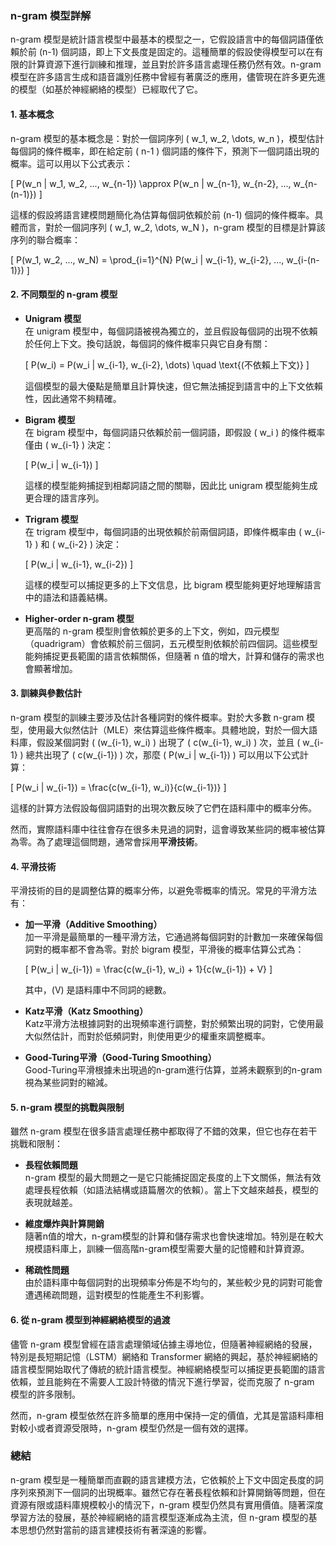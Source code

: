 ### **n-gram 模型詳解**

n-gram 模型是統計語言模型中最基本的模型之一，它假設語言中的每個詞語僅依賴於前 \(n-1\) 個詞語，即上下文長度是固定的。這種簡單的假設使得模型可以在有限的計算資源下進行訓練和推理，並且對於許多語言處理任務仍然有效。n-gram 模型在許多語言生成和語音識別任務中曾經有著廣泛的應用，儘管現在許多更先進的模型（如基於神經網絡的模型）已經取代了它。

#### **1. 基本概念**

n-gram 模型的基本概念是：對於一個詞序列 \( w_1, w_2, \dots, w_n \)，模型估計每個詞的條件概率，即在給定前 \( n-1 \) 個詞語的條件下，預測下一個詞語出現的概率。這可以用以下公式表示：

\[
P(w_n | w_1, w_2, ..., w_{n-1}) \approx P(w_n | w_{n-1}, w_{n-2}, ..., w_{n-(n-1)})
\]

這樣的假設將語言建模問題簡化為估算每個詞依賴於前 \(n-1\) 個詞的條件概率。具體而言，對於一個詞序列 \( w_1, w_2, \dots, w_N \)，n-gram 模型的目標是計算該序列的聯合概率：

\[
P(w_1, w_2, ..., w_N) = \prod_{i=1}^{N} P(w_i | w_{i-1}, w_{i-2}, ..., w_{i-(n-1)})
\]

#### **2. 不同類型的 n-gram 模型**

- **Unigram 模型**  
  在 unigram 模型中，每個詞語被視為獨立的，並且假設每個詞的出現不依賴於任何上下文。換句話說，每個詞的條件概率只與它自身有關：

  \[
  P(w_i) = P(w_i | w_{i-1}, w_{i-2}, \dots) \quad \text{(不依賴上下文)}
  \]

  這個模型的最大優點是簡單且計算快速，但它無法捕捉到語言中的上下文依賴性，因此通常不夠精確。

- **Bigram 模型**  
  在 bigram 模型中，每個詞語只依賴於前一個詞語，即假設 \( w_i \) 的條件概率僅由 \( w_{i-1} \) 決定：

  \[
  P(w_i | w_{i-1})
  \]

  這樣的模型能夠捕捉到相鄰詞語之間的關聯，因此比 unigram 模型能夠生成更合理的語言序列。

- **Trigram 模型**  
  在 trigram 模型中，每個詞語的出現依賴於前兩個詞語，即條件概率由 \( w_{i-1} \) 和 \( w_{i-2} \) 決定：

  \[
  P(w_i | w_{i-1}, w_{i-2})
  \]

  這樣的模型可以捕捉更多的上下文信息，比 bigram 模型能夠更好地理解語言中的語法和語義結構。

- **Higher-order n-gram 模型**  
  更高階的 n-gram 模型則會依賴於更多的上下文，例如，四元模型（quadrigram）會依賴於前三個詞，五元模型則依賴於前四個詞。這些模型能夠捕捉更長範圍的語言依賴關係，但隨著 n 值的增大，計算和儲存的需求也會顯著增加。

#### **3. 訓練與參數估計**

n-gram 模型的訓練主要涉及估計各種詞對的條件概率。對於大多數 n-gram 模型，使用最大似然估計（MLE）來估算這些條件概率。具體地說，對於一個大語料庫，假設某個詞對 \( (w_{i-1}, w_i) \) 出現了 \( c(w_{i-1}, w_i) \) 次，並且 \( w_{i-1} \) 總共出現了 \( c(w_{i-1}) \) 次，那麼 \( P(w_i | w_{i-1}) \) 可以用以下公式計算：

\[
P(w_i | w_{i-1}) = \frac{c(w_{i-1}, w_i)}{c(w_{i-1})}
\]

這樣的計算方法假設每個詞語對的出現次數反映了它們在語料庫中的概率分佈。

然而，實際語料庫中往往會存在很多未見過的詞對，這會導致某些詞的概率被估算為零。為了處理這個問題，通常會採用**平滑技術**。

#### **4. 平滑技術**

平滑技術的目的是調整估算的概率分佈，以避免零概率的情況。常見的平滑方法有：

- **加一平滑（Additive Smoothing）**  
  加一平滑是最簡單的一種平滑方法，它通過將每個詞對的計數加一來確保每個詞對的概率都不會為零。對於 bigram 模型，平滑後的概率估算公式為：

  \[
  P(w_i | w_{i-1}) = \frac{c(w_{i-1}, w_i) + 1}{c(w_{i-1}) + V}
  \]

  其中，\(V\) 是語料庫中不同詞的總數。

- **Katz平滑（Katz Smoothing）**  
  Katz平滑方法根據詞對的出現頻率進行調整，對於頻繁出現的詞對，它使用最大似然估計，而對於低頻詞對，則使用更少的權重來調整概率。

- **Good-Turing平滑（Good-Turing Smoothing）**  
  Good-Turing平滑根據未出現過的n-gram進行估算，並將未觀察到的n-gram視為某些詞對的縮減。

#### **5. n-gram 模型的挑戰與限制**

雖然 n-gram 模型在很多語言處理任務中都取得了不錯的效果，但它也存在若干挑戰和限制：

- **長程依賴問題**  
  n-gram 模型的最大問題之一是它只能捕捉固定長度的上下文關係，無法有效處理長程依賴（如語法結構或語篇層次的依賴）。當上下文越來越長，模型的表現就越差。

- **維度爆炸與計算開銷**  
  隨著n值的增大，n-gram模型的計算和儲存需求也會快速增加。特別是在較大規模語料庫上，訓練一個高階n-gram模型需要大量的記憶體和計算資源。

- **稀疏性問題**  
  由於語料庫中每個詞對的出現頻率分佈是不均勻的，某些較少見的詞對可能會遭遇稀疏問題，這對模型的性能產生不利影響。

#### **6. 從 n-gram 模型到神經網絡模型的過渡**

儘管 n-gram 模型曾經在語言處理領域佔據主導地位，但隨著神經網絡的發展，特別是長短期記憶（LSTM）網絡和 Transformer 網絡的興起，基於神經網絡的語言模型開始取代了傳統的統計語言模型。神經網絡模型可以捕捉更長範圍的語言依賴，並且能夠在不需要人工設計特徵的情況下進行學習，從而克服了 n-gram 模型的許多限制。

然而，n-gram 模型依然在許多簡單的應用中保持一定的價值，尤其是當語料庫相對較小或者資源受限時，n-gram 模型仍然是一個有效的選擇。

### 總結

n-gram 模型是一種簡單而直觀的語言建模方法，它依賴於上下文中固定長度的詞序列來預測下一個詞的出現概率。雖然它存在著長程依賴和計算開銷等問題，但在資源有限或語料庫規模較小的情況下，n-gram 模型仍然具有實用價值。隨著深度學習方法的發展，基於神經網絡的語言模型逐漸成為主流，但 n-gram 模型的基本思想仍然對當前的語言建模技術有著深遠的影響。